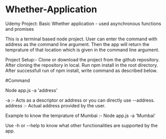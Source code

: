 # Whether-Application
Udemy Project: Basic Whether application - used asynchronous functions and promises

This is a terminal based node project.
User can enter the command with address as the command line argument. Then the app will return the temprature of that location which is given in the command line argument.

Project Setup:-
Clone or download the project from the github repository.
After cloning the repository in local.
Run npm install in the root directory.
After successfull run of npm install, write command as described below.


#Command

Node app.js -a 'address'
  
  -a   :- Acts as a descriptor or address or you can directly use --address.
  address :- Actual address provided by the user.
  
  Example to know the temprature of Mumbai :-
  Node app.js -a 'Mumbai'
  
 Use -h or --help to know what other functionalities are supported by the app.
 

